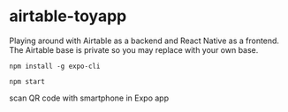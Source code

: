 # airtable-toyapp
Playing around with Airtable as a backend and React Native as a frontend. The Airtable base is private so you may replace with your own base.


`npm install -g expo-cli`


`npm start` 


scan QR code with smartphone in Expo app
